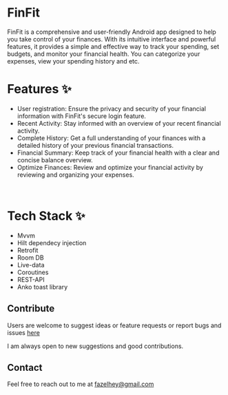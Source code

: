 # FinFit

FinFit is a comprehensive and user-friendly Android app designed to help you take control of your finances. With its intuitive interface and powerful features, it provides a simple and effective way to track your spending, set budgets, and monitor your financial health. You can categorize your expenses, view your spending history and etc.




# Features ✨
* User registration: Ensure the privacy and security of your financial information with FinFit's secure login feature.
* Recent Activity: Stay informed with an overview of your recent financial activity.
* Complete History: Get a full understanding of your finances with a detailed history of your previous financial transactions.
* Financial Summary: Keep track of your financial health with a clear and concise balance overview.
* Optimize Finances: Review and optimize your financial activity by reviewing and organizing your expenses.
<br/>


# Tech Stack ✨

* Mvvm
* Hilt dependecy injection
* Retrofit
* Room DB
* Live-data
* Coroutines
* REST-API
* Anko toast library 


## Contribute

Users are welcome to suggest ideas or feature requests or report bugs and issues [here](https://github.com/FazelX/FinFit/issues)

I am always open to new suggestions and good contributions.

## Contact

Feel free to reach out to me at fazelhey@gmail.com
